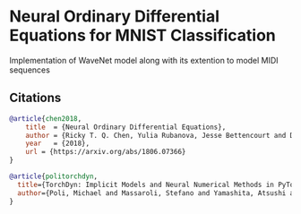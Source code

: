 # Neural Ordinary Differential Equations for MNIST Classification
Implementation of WaveNet model along with its extention to model MIDI sequences

## Citations
```bibtex
@article{chen2018,
    title  = {Neural Ordinary Differential Equations},
    author = {Ricky T. Q. Chen, Yulia Rubanova, Jesse Bettencourt and David Duvenaud},
    year   = {2018},
    url = {https://arxiv.org/abs/1806.07366}
}
```
```bibtex
@article{politorchdyn,
  title={TorchDyn: Implicit Models and Neural Numerical Methods in PyTorch},
  author={Poli, Michael and Massaroli, Stefano and Yamashita, Atsushi and Asama, Hajime and Park, Jinkyoo and Ermon, Stefano}
}
```